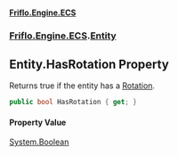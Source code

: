 #### [Friflo.Engine.ECS](index.md 'index')
### [Friflo.Engine.ECS](Friflo.Engine.ECS.md 'Friflo.Engine.ECS').[Entity](Entity.md 'Friflo.Engine.ECS.Entity')

## Entity.HasRotation Property

Returns true if the entity has a [Rotation](Rotation.md 'Friflo.Engine.ECS.Rotation').

```csharp
public bool HasRotation { get; }
```

#### Property Value
[System.Boolean](https://docs.microsoft.com/en-us/dotnet/api/System.Boolean 'System.Boolean')